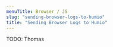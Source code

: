 ```yaml
---
menuTitle: Browser / JS
slug: "sending-browser-logs-to-humio"
title: "Sending Browser Logs to Humio"
---
```


TODO: Thomas
